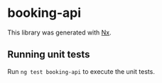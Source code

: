 # booking-api

This library was generated with [Nx](https://nx.dev).

## Running unit tests

Run `ng test booking-api` to execute the unit tests.
